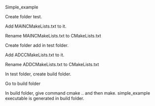 Simple_example

Create folder test. 

Add MAINCMakeLists.txt to it. 

Rename  MAINCMakeLists.txt to CMakeLists.txt

Create folder add in test folder.

Add ADCCMakeLists.txt to it.

Rename ADDCMakeLists.txt to CMakeLists.txt

In test folder, create build folder.

Go to build folder

In build folder, give command cmake .. and then make. simple_example executable is generated in build folder. 
